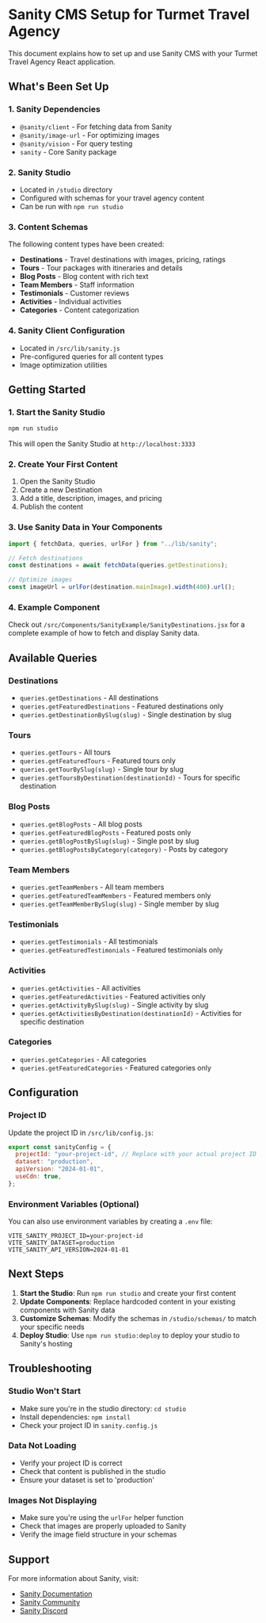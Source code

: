 # Sanity CMS Setup for Turmet Travel Agency

This document explains how to set up and use Sanity CMS with your Turmet Travel Agency React application.

## What's Been Set Up

### 1. Sanity Dependencies

- `@sanity/client` - For fetching data from Sanity
- `@sanity/image-url` - For optimizing images
- `@sanity/vision` - For query testing
- `sanity` - Core Sanity package

### 2. Sanity Studio

- Located in `/studio` directory
- Configured with schemas for your travel agency content
- Can be run with `npm run studio`

### 3. Content Schemas

The following content types have been created:

- **Destinations** - Travel destinations with images, pricing, ratings
- **Tours** - Tour packages with itineraries and details
- **Blog Posts** - Blog content with rich text
- **Team Members** - Staff information
- **Testimonials** - Customer reviews
- **Activities** - Individual activities
- **Categories** - Content categorization

### 4. Sanity Client Configuration

- Located in `/src/lib/sanity.js`
- Pre-configured queries for all content types
- Image optimization utilities

## Getting Started

### 1. Start the Sanity Studio

```bash
npm run studio
```

This will open the Sanity Studio at `http://localhost:3333`

### 2. Create Your First Content

1. Open the Sanity Studio
2. Create a new Destination
3. Add a title, description, images, and pricing
4. Publish the content

### 3. Use Sanity Data in Your Components

```jsx
import { fetchData, queries, urlFor } from "../lib/sanity";

// Fetch destinations
const destinations = await fetchData(queries.getDestinations);

// Optimize images
const imageUrl = urlFor(destination.mainImage).width(400).url();
```

### 4. Example Component

Check out `/src/Components/SanityExample/SanityDestinations.jsx` for a complete example of how to fetch and display Sanity data.

## Available Queries

### Destinations

- `queries.getDestinations` - All destinations
- `queries.getFeaturedDestinations` - Featured destinations only
- `queries.getDestinationBySlug(slug)` - Single destination by slug

### Tours

- `queries.getTours` - All tours
- `queries.getFeaturedTours` - Featured tours only
- `queries.getTourBySlug(slug)` - Single tour by slug
- `queries.getToursByDestination(destinationId)` - Tours for specific destination

### Blog Posts

- `queries.getBlogPosts` - All blog posts
- `queries.getFeaturedBlogPosts` - Featured posts only
- `queries.getBlogPostBySlug(slug)` - Single post by slug
- `queries.getBlogPostsByCategory(category)` - Posts by category

### Team Members

- `queries.getTeamMembers` - All team members
- `queries.getFeaturedTeamMembers` - Featured members only
- `queries.getTeamMemberBySlug(slug)` - Single member by slug

### Testimonials

- `queries.getTestimonials` - All testimonials
- `queries.getFeaturedTestimonials` - Featured testimonials only

### Activities

- `queries.getActivities` - All activities
- `queries.getFeaturedActivities` - Featured activities only
- `queries.getActivityBySlug(slug)` - Single activity by slug
- `queries.getActivitiesByDestination(destinationId)` - Activities for specific destination

### Categories

- `queries.getCategories` - All categories
- `queries.getFeaturedCategories` - Featured categories only

## Configuration

### Project ID

Update the project ID in `/src/lib/config.js`:

```javascript
export const sanityConfig = {
  projectId: "your-project-id", // Replace with your actual project ID
  dataset: "production",
  apiVersion: "2024-01-01",
  useCdn: true,
};
```

### Environment Variables (Optional)

You can also use environment variables by creating a `.env` file:

```
VITE_SANITY_PROJECT_ID=your-project-id
VITE_SANITY_DATASET=production
VITE_SANITY_API_VERSION=2024-01-01
```

## Next Steps

1. **Start the Studio**: Run `npm run studio` and create your first content
2. **Update Components**: Replace hardcoded content in your existing components with Sanity data
3. **Customize Schemas**: Modify the schemas in `/studio/schemas/` to match your specific needs
4. **Deploy Studio**: Use `npm run studio:deploy` to deploy your studio to Sanity's hosting

## Troubleshooting

### Studio Won't Start

- Make sure you're in the studio directory: `cd studio`
- Install dependencies: `npm install`
- Check your project ID in `sanity.config.js`

### Data Not Loading

- Verify your project ID is correct
- Check that content is published in the studio
- Ensure your dataset is set to 'production'

### Images Not Displaying

- Make sure you're using the `urlFor` helper function
- Check that images are properly uploaded to Sanity
- Verify the image field structure in your schemas

## Support

For more information about Sanity, visit:

- [Sanity Documentation](https://www.sanity.io/docs)
- [Sanity Community](https://www.sanity.io/community)
- [Sanity Discord](https://discord.gg/sanity)

